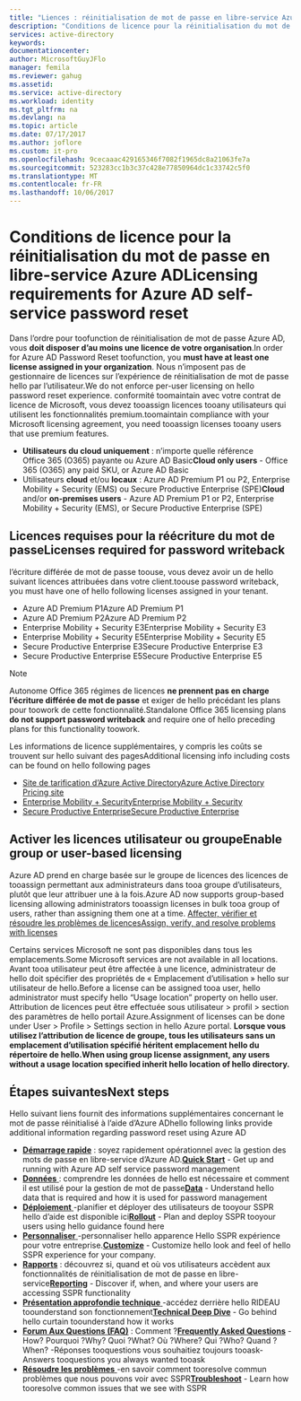 ```yaml
---
title: "Liences : réinitialisation de mot de passe en libre-service Azure AD | Microsoft Docs"
description: "Conditions de licence pour la réinitialisation du mot de passe en libre-service dans Azure AD"
services: active-directory
keywords: 
documentationcenter: 
author: MicrosoftGuyJFlo
manager: femila
ms.reviewer: gahug
ms.assetid: 
ms.service: active-directory
ms.workload: identity
ms.tgt_pltfrm: na
ms.devlang: na
ms.topic: article
ms.date: 07/17/2017
ms.author: joflore
ms.custom: it-pro
ms.openlocfilehash: 9cecaaac429165346f7082f1965dc8a21063fe7a
ms.sourcegitcommit: 523283cc1b3c37c428e77850964dc1c33742c5f0
ms.translationtype: MT
ms.contentlocale: fr-FR
ms.lasthandoff: 10/06/2017
---
```

# <a name="licensing-requirements-for-azure-ad-self-service-password-reset"></a><span data-ttu-id="bd864-103">Conditions de licence pour la réinitialisation du mot de passe en libre-service Azure AD</span><span class="sxs-lookup"><span data-stu-id="bd864-103">Licensing requirements for Azure AD self-service password reset</span></span>

<span data-ttu-id="bd864-104">Dans l’ordre pour toofunction de réinitialisation de mot de passe Azure AD, vous **doit disposer d’au moins une licence de votre organisation**.</span><span class="sxs-lookup"><span data-stu-id="bd864-104">In order for Azure AD Password Reset toofunction, you **must have at least one license assigned in your organization**.</span></span> <span data-ttu-id="bd864-105">Nous n’imposent pas de gestionnaire de licences sur l’expérience de réinitialisation de mot de passe hello par l’utilisateur.</span><span class="sxs-lookup"><span data-stu-id="bd864-105">We do not enforce per-user licensing on hello password reset experience.</span></span> <span data-ttu-id="bd864-106">conformité toomaintain avec votre contrat de licence de Microsoft, vous devez tooassign licences tooany utilisateurs qui utilisent les fonctionnalités premium.</span><span class="sxs-lookup"><span data-stu-id="bd864-106">toomaintain compliance with your Microsoft licensing agreement, you need tooassign licenses tooany users that use premium features.</span></span>

* <span data-ttu-id="bd864-107">**Utilisateurs du cloud uniquement** : n’importe quelle référence Office 365 (O365) payante ou Azure AD Basic</span><span class="sxs-lookup"><span data-stu-id="bd864-107">**Cloud only users** - Office 365 (O365) any paid SKU, or Azure AD Basic</span></span>
* <span data-ttu-id="bd864-108">Utilisateurs **cloud** et/ou **locaux** : Azure AD Premium P1 ou P2, Enterprise Mobility + Security (EMS) ou Secure Productive Enterprise (SPE)</span><span class="sxs-lookup"><span data-stu-id="bd864-108">**Cloud** and/or **on-premises users** - Azure AD Premium P1 or P2, Enterprise Mobility + Security (EMS), or Secure Productive Enterprise (SPE)</span></span>

## <a name="licenses-required-for-password-writeback"></a><span data-ttu-id="bd864-109">Licences requises pour la réécriture du mot de passe</span><span class="sxs-lookup"><span data-stu-id="bd864-109">Licenses required for password writeback</span></span>

<span data-ttu-id="bd864-110">l’écriture différée de mot de passe toouse, vous devez avoir un de hello suivant licences attribuées dans votre client.</span><span class="sxs-lookup"><span data-stu-id="bd864-110">toouse password writeback, you must have one of hello following licenses assigned in your tenant.</span></span>

* <span data-ttu-id="bd864-111">Azure AD Premium P1</span><span class="sxs-lookup"><span data-stu-id="bd864-111">Azure AD Premium P1</span></span>
* <span data-ttu-id="bd864-112">Azure AD Premium P2</span><span class="sxs-lookup"><span data-stu-id="bd864-112">Azure AD Premium P2</span></span>
* <span data-ttu-id="bd864-113">Enterprise Mobility + Security E3</span><span class="sxs-lookup"><span data-stu-id="bd864-113">Enterprise Mobility + Security E3</span></span>
* <span data-ttu-id="bd864-114">Enterprise Mobility + Security E5</span><span class="sxs-lookup"><span data-stu-id="bd864-114">Enterprise Mobility + Security E5</span></span>
* <span data-ttu-id="bd864-115">Secure Productive Enterprise E3</span><span class="sxs-lookup"><span data-stu-id="bd864-115">Secure Productive Enterprise E3</span></span>
* <span data-ttu-id="bd864-116">Secure Productive Enterprise E5</span><span class="sxs-lookup"><span data-stu-id="bd864-116">Secure Productive Enterprise E5</span></span>

> [!NOTE]
> <span data-ttu-id="bd864-117">Autonome Office 365 régimes de licences **ne prennent pas en charge l’écriture différée de mot de passe** et exiger de hello précédant les plans pour toowork de cette fonctionnalité.</span><span class="sxs-lookup"><span data-stu-id="bd864-117">Standalone Office 365 licensing plans **do not support password writeback** and require one of hello preceding plans for this functionality toowork.</span></span>

<span data-ttu-id="bd864-118">Les informations de licence supplémentaires, y compris les coûts se trouvent sur hello suivant des pages</span><span class="sxs-lookup"><span data-stu-id="bd864-118">Additional licensing info including costs can be found on hello following pages</span></span>

* [<span data-ttu-id="bd864-119">Site de tarification d’Azure Active Directory</span><span class="sxs-lookup"><span data-stu-id="bd864-119">Azure Active Directory Pricing site</span></span>](https://azure.microsoft.com/pricing/details/active-directory/)
* [<span data-ttu-id="bd864-120">Enterprise Mobility + Security</span><span class="sxs-lookup"><span data-stu-id="bd864-120">Enterprise Mobility + Security</span></span>](https://www.microsoft.com/cloud-platform/enterprise-mobility-security)
* [<span data-ttu-id="bd864-121">Secure Productive Enterprise</span><span class="sxs-lookup"><span data-stu-id="bd864-121">Secure Productive Enterprise</span></span>](https://www.microsoft.com/secure-productive-enterprise/default.aspx)

## <a name="enable-group-or-user-based-licensing"></a><span data-ttu-id="bd864-122">Activer les licences utilisateur ou groupe</span><span class="sxs-lookup"><span data-stu-id="bd864-122">Enable group or user-based licensing</span></span>

<span data-ttu-id="bd864-123">Azure AD prend en charge basée sur le groupe de licences des licences de tooassign permettant aux administrateurs dans tooa groupe d’utilisateurs, plutôt que leur attribuer une à la fois.</span><span class="sxs-lookup"><span data-stu-id="bd864-123">Azure AD now supports group-based licensing allowing administrators tooassign licenses in bulk tooa group of users, rather than assigning them one at a time.</span></span> [<span data-ttu-id="bd864-124">Affecter, vérifier et résoudre les problèmes de licences</span><span class="sxs-lookup"><span data-stu-id="bd864-124">Assign, verify, and resolve problems with licenses</span></span>](active-directory-licensing-group-assignment-azure-portal.md#step-1-assign-the-required-licenses)

<span data-ttu-id="bd864-125">Certains services Microsoft ne sont pas disponibles dans tous les emplacements.</span><span class="sxs-lookup"><span data-stu-id="bd864-125">Some Microsoft services are not available in all locations.</span></span> <span data-ttu-id="bd864-126">Avant tooa utilisateur peut être affectée à une licence, administrateur de hello doit spécifier des propriétés de « Emplacement d’utilisation » hello sur utilisateur de hello.</span><span class="sxs-lookup"><span data-stu-id="bd864-126">Before a license can be assigned tooa user, hello administrator must specify hello “Usage location” property on hello user.</span></span> <span data-ttu-id="bd864-127">Attribution de licences peut être effectuée sous utilisateur > profil > section des paramètres de hello portail Azure.</span><span class="sxs-lookup"><span data-stu-id="bd864-127">Assignment of licenses can be done under User > Profile > Settings section in hello Azure portal.</span></span> <span data-ttu-id="bd864-128">**Lorsque vous utilisez l’attribution de licence de groupe, tous les utilisateurs sans un emplacement d’utilisation spécifié héritent emplacement hello du répertoire de hello.**</span><span class="sxs-lookup"><span data-stu-id="bd864-128">**When using group license assignment, any users without a usage location specified inherit hello location of hello directory.**</span></span>

## <a name="next-steps"></a><span data-ttu-id="bd864-129">Étapes suivantes</span><span class="sxs-lookup"><span data-stu-id="bd864-129">Next steps</span></span>

<span data-ttu-id="bd864-130">Hello suivant liens fournit des informations supplémentaires concernant le mot de passe réinitialisé à l’aide d’Azure AD</span><span class="sxs-lookup"><span data-stu-id="bd864-130">hello following links provide additional information regarding password reset using Azure AD</span></span>

* <span data-ttu-id="bd864-131">[**Démarrage rapide**](active-directory-passwords-getting-started.md) : soyez rapidement opérationnel avec la gestion des mots de passe en libre-service d’Azure AD.</span><span class="sxs-lookup"><span data-stu-id="bd864-131">[**Quick Start**](active-directory-passwords-getting-started.md) - Get up and running with Azure AD self service password management</span></span> 
* <span data-ttu-id="bd864-132">[**Données** ](active-directory-passwords-data.md) : comprendre les données de hello est nécessaire et comment il est utilisé pour la gestion de mot de passe</span><span class="sxs-lookup"><span data-stu-id="bd864-132">[**Data**](active-directory-passwords-data.md) - Understand hello data that is required and how it is used for password management</span></span>
* <span data-ttu-id="bd864-133">[**Déploiement** ](active-directory-passwords-best-practices.md) -planifier et déployer des utilisateurs de tooyour SSPR hello d’aide est disponible ici</span><span class="sxs-lookup"><span data-stu-id="bd864-133">[**Rollout**](active-directory-passwords-best-practices.md) - Plan and deploy SSPR tooyour users using hello guidance found here</span></span>
* <span data-ttu-id="bd864-134">[**Personnaliser** ](active-directory-passwords-customize.md) -personnaliser hello apparence Hello SSPR expérience pour votre entreprise.</span><span class="sxs-lookup"><span data-stu-id="bd864-134">[**Customize**](active-directory-passwords-customize.md) - Customize hello look and feel of hello SSPR experience for your company.</span></span>
* <span data-ttu-id="bd864-135">[**Rapports**](active-directory-passwords-reporting.md) : découvrez si, quand et où vos utilisateurs accèdent aux fonctionnalités de réinitialisation de mot de passe en libre-service</span><span class="sxs-lookup"><span data-stu-id="bd864-135">[**Reporting**](active-directory-passwords-reporting.md) - Discover if, when, and where your users are accessing SSPR functionality</span></span>
* <span data-ttu-id="bd864-136">[**Présentation approfondie technique** ](active-directory-passwords-how-it-works.md) -accédez derrière hello RIDEAU toounderstand son fonctionnement</span><span class="sxs-lookup"><span data-stu-id="bd864-136">[**Technical Deep Dive**](active-directory-passwords-how-it-works.md) - Go behind hello curtain toounderstand how it works</span></span>
* <span data-ttu-id="bd864-137">[**Forum Aux Questions (FAQ)**](active-directory-passwords-faq.md) : Comment ?</span><span class="sxs-lookup"><span data-stu-id="bd864-137">[**Frequently Asked Questions**](active-directory-passwords-faq.md) - How?</span></span> <span data-ttu-id="bd864-138">Pourquoi ?</span><span class="sxs-lookup"><span data-stu-id="bd864-138">Why?</span></span> <span data-ttu-id="bd864-139">Quoi ?</span><span class="sxs-lookup"><span data-stu-id="bd864-139">What?</span></span> <span data-ttu-id="bd864-140">Où ?</span><span class="sxs-lookup"><span data-stu-id="bd864-140">Where?</span></span> <span data-ttu-id="bd864-141">Qui ?</span><span class="sxs-lookup"><span data-stu-id="bd864-141">Who?</span></span> <span data-ttu-id="bd864-142">Quand ?</span><span class="sxs-lookup"><span data-stu-id="bd864-142">When?</span></span> <span data-ttu-id="bd864-143">-Réponses tooquestions vous souhaitiez toujours tooask</span><span class="sxs-lookup"><span data-stu-id="bd864-143">- Answers tooquestions you always wanted tooask</span></span>
* <span data-ttu-id="bd864-144">[**Résoudre les problèmes** ](active-directory-passwords-troubleshoot.md) -en savoir comment tooresolve commun problèmes que nous pouvons voir avec SSPR</span><span class="sxs-lookup"><span data-stu-id="bd864-144">[**Troubleshoot**](active-directory-passwords-troubleshoot.md) - Learn how tooresolve common issues that we see with SSPR</span></span>

